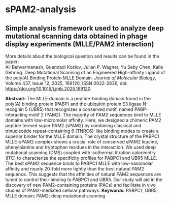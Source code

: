 # sPAM2-analysis
Simple analysis framework used to analyze deep mutational scanning data obtained in phage display experiments (MLLE/PAM2 interaction)
---
More details about the biological question and results can be found in the paper:  
Ali Behvarmanesh, Guennadi Kozlov, Julian P. Wagner, Yu Seby Chen, Kalle Gehring. Deep Mutational Scanning of an Engineered High-affinity Ligand of the poly(A) Binding Protein MLLE Domain. *Journal of Molecular Biology*, Volume 437, Issue 12, 2025, 169120, ISSN 0022-2836, doi: https://doi.org/10.1016/j.jmb.2025.169120.

**Abstract:** The MLLE domain is a peptide-binding domain found in the poly(A) binding protein (PABP) and the ubiquitin protein E3 ligase N-recognin 5 (UBR5) that recognizes a conserved motif, named PABP-interacting motif 2 (PAM2). The majority of PAM2 sequences bind to MLLE domains with low-micromolar affinity. Here, we designed a chimeric PAM2 peptide termed super PAM2 (sPAM2) by combining classical and trinucleotide repeat-containing 6 (TNRC6)-like binding modes to create a superior binder for the MLLE domain. The crystal structure of the PABPC1 MLLE-sPAM2 complex shows a crucial role of conserved sPAM2 leucine, phenylalanine and tryptophan residues in the interaction. We used deep mutational scanning (DMS) coupled with isothermal titration calorimetry (ITC) to characterize the specificity profiles for PABPC1 and UBR5 MLLE. The best sPAM2 sequence binds to PABPC1 MLLE with low-nanomolar affinity and nearly 20-fold more tightly than the best natural PAM2 sequence. This suggests that the affinities of natural PAM2 sequences are tuned to control their binding to PABPC1 and UBR5. Our study will aid in the discovery of new PAM2-containing proteins (PACs) and facilitate in vivo studies of PAM2-mediated cellular pathways.
**Keywords:** PABPC1; UBR5; MLLE domain; PAM2; deep mutational scanning
